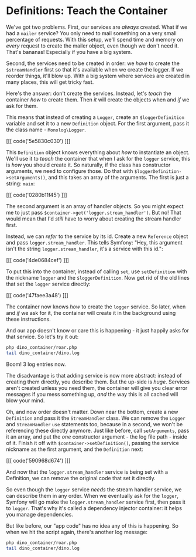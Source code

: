 # Definitions: Teach the Container

We've got two problems. First, our services are *always* created. What if
we had a `mailer` service? You only need to mail something on a very small
percentage of requests. With this setup, we'll spend time and memory on *every*
request to create the mailer object, even though we don't need it. That's
bananas! Especially if you have a big system.

Second, the services need to be created in order: we *have* to create the
`$streamHandler` first so that it's available when we create the logger.
If we reorder things, it'll blow up. With a big system where services are
created in many places, this will get tricky fast. 

Here's the answer: don't create the services. Instead, let's *teach* the
container *how* to create them. Then *it* will create the objects when and
*if* we ask for them.

This means that instead of creating a `Logger`, create an `$loggerDefinition`
variable and set it to a new `Definition` object. For the first argument,
pass it the class name - `Monolog\Logger`.

[[[ code('5e5830c030') ]]]

This `Definition` object knows everything about *how* to instantiate an object.
We'll use it to *teach* the container that when I ask for the `logger` service,
this is *how* you should create it. So naturally, if the class has constructor
arguments, we need to configure those. Do that with `$loggerDefinition->setArguments()`,
and this takes an array of the arguments. The first is just a string: `main`:

[[[ code('0280b11f45') ]]]

The second argument is an array of handler objects. So you might expect me
to just pass `$container->get('logger.stream_handler')`. But no! That would
mean that I'd *still* have to worry about creating the stream handler first.

Instead, we can *refer* to the service by its id. Create a new `Reference`
object and pass `logger.stream_handler`. This tells Symfony: "Hey, this argument
isn't the string `logger.stream_handler`, it's a service with this id.":

[[[ code('4de0684cef') ]]]

To put this into the container, instead of calling `set`, use `setDefinition`
with the nickname `logger` and the `$loggerDefinition`. Now get rid of the
old lines that set the `logger` service directly:

[[[ code('47faee3a48') ]]]

The container now knows *how* to create the `logger` service. So later, when
and *if* we ask for it, the container will create it in the background using
these instructions.

And our app doesn't know or care this is happening - it just happily asks for
that service. So let's try it out:

```bash
php dino_container/roar.php
tail dino_container/dino.log
```

Boom! 3 log entries now.

The disadvantage is that adding service is now more abstract: instead
of creating them directly, you describe them. But the up-side is *huge*.
Services aren't created unless you need them, the container will give you
clear error messages if you mess something up, *and* the way this is all
cached will blow your mind.

Oh, and now order doesn't matter. Down near the bottom, create a new
`Definition` and pass it the `StreamHandler` class. We can remove the `Logger`
and `StreamHandler` `use` statements too, because in a second, we won't be
referencing these directly anymore. Just like before, call `setArguments`,
pass it an array, and put the *one* constructor argument - the log file path -
inside of it. Finish it off with `$container->setDefinition()`, passing the
service nickname as the first argument, and the `Definition` next:

[[[ code('590968d674') ]]]

And now that the `logger.stream_handler` service is being set with a Definition,
we can remove the original code that set it directly.

So even though the `logger` service *needs* the stream handler service, we
can describe them in any order. When we eventually ask for the `logger`,
Symfony will go make the `logger.stream_handler` service first, then pass
it to `logger`. That's why it's called a dependency injector container: it
helps you manage dependencies.

But like before, our "app code" has no idea any of this is happening. So
when we hit the script again, there's another log message:

```bash
php dino_container/roar.php
tail dino_container/dino.log
```
